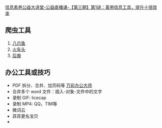 
[信息素养公益大讲堂-公益直播课-【第三期】第1讲：善用信息工具，提升十倍效率](https://suyang.zxhnzq.com/lectureDetail.aspx?id=63)

## 爬虫工具

1. [八爪鱼](https://www.bazhuayu.com/)
2. [火车头](http://www.locoy.com/)
3. [后裔](https://www.houyicaiji.com/)

## 办公工具或技巧

- PDF 拆分、合并、加页码等 [万彩办公大师](http://www.wofficebox.com/)
- 合并多个 word 文件：插入-对象-文件中的文字
- 录制 GIF: licecap
- 录制 MP4: QQ，TIM等
- 微词云
- 菲菲更名宝贝
- 
